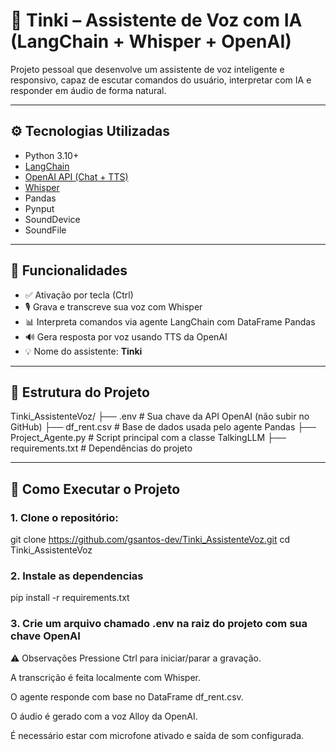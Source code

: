 # 🤖 Tinki – Assistente de Voz com IA (LangChain + Whisper + OpenAI)

Projeto pessoal que desenvolve um assistente de voz inteligente e responsivo, capaz de escutar comandos do usuário, interpretar com IA e responder em áudio de forma natural.

---

## ⚙️ Tecnologias Utilizadas

- Python 3.10+
- [LangChain](https://www.langchain.com/)
- [OpenAI API (Chat + TTS)](https://platform.openai.com/)
- [Whisper](https://github.com/openai/whisper)
- Pandas
- Pynput
- SoundDevice
- SoundFile

---

## 🎯 Funcionalidades

- ✅ Ativação por tecla (Ctrl)
- 🎙️ Grava e transcreve sua voz com Whisper
- 📊 Interpreta comandos via agente LangChain com DataFrame Pandas
- 🔊 Gera resposta por voz usando TTS da OpenAI
- 💡 Nome do assistente: **Tinki**

---

## 📁 Estrutura do Projeto
Tinki_AssistenteVoz/
├── .env # Sua chave da API OpenAI (não subir no GitHub)
├── df_rent.csv # Base de dados usada pelo agente Pandas
├── Project_Agente.py # Script principal com a classe TalkingLLM
├── requirements.txt # Dependências do projeto


---

## 🚀 Como Executar o Projeto

### 1. Clone o repositório:

git clone https://github.com/gsantos-dev/Tinki_AssistenteVoz.git
cd Tinki_AssistenteVoz

### 2. Instale as dependencias
pip install -r requirements.txt

### 3. Crie um arquivo chamado .env na raiz do projeto com sua chave OpenAI



⚠️ Observações
Pressione Ctrl para iniciar/parar a gravação.

A transcrição é feita localmente com Whisper.

O agente responde com base no DataFrame df_rent.csv.

O áudio é gerado com a voz Alloy da OpenAI.

É necessário estar com microfone ativado e saída de som configurada.




